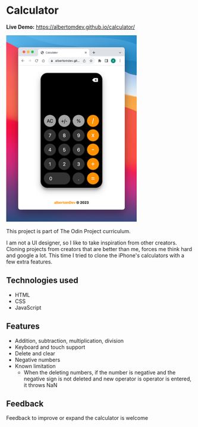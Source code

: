 # Calculator

**Live Demo:** https://albertomdev.github.io/calculator/

<img src="img/calculator-showcase.png" height="500">

This project is part of The Odin Project curriculum.

I am not a UI designer, so I like to take inspiration from other creators. Cloning projects from creators that are better than me, forces me think hard and google a lot. This time I tried to clone the iPhone's calculators with a few extra features.

## Technologies used

- HTML
- CSS
- JavaScript

## Features

- Addition, subtraction, multiplication, division
- Keyboard and touch support
- Delete and clear
- Negative numbers
- Known limitation
  - When the deleting numbers, if the number is negative and the negative sign is not deleted and new operator is operator is entered, it throws NaN

## Feedback

Feedback to improve or expand the calculator is welcome

